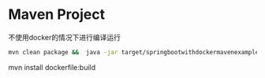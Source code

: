 
# Maven Project 

不使用docker的情况下进行编译运行

```bash
mvn clean package &&  java -jar target/springbootwithdockermavenexample-0.0.1-SNAPSHOT.jar
```
mvn install dockerfile:build



